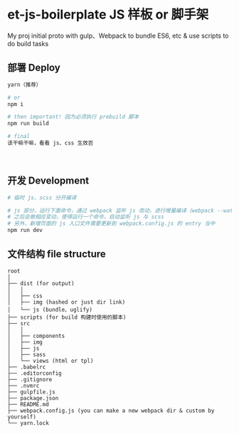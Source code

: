 # et-js-boilerplate JS 样板 or 脚手架

My proj initial proto with gulp、Webpack to bundle ES6, etc & use scripts to do build tasks

## 部署 Deploy

```sh
yarn（推荐）

# or
npm i

# then important! 因为必须执行 prebuild 脚本
npm run build

# final
该干嘛干嘛，看看 js、css 生效否
```

<br />

## 开发 Development
```sh
# 临时 js、scss 分开编译

# js 部分，运行下面命令，通过 webpack 监听 js 改动，进行增量编译（webpack --watch 也是在内存中还是直接被编译到 dist？）
# 之后会做相应变动，使得运行一个命令，自动监听 js 与 scss
# 另外，新增页面的 js 入口文件需要更新到 webpack.config.js 的 entry 当中
npm run dev
```

## 文件结构 file structure
```
root
│  
├── dist (for output)
│   │  
│   ├── css
│   ├── img (hashed or just dir link)
│   └── js (bundle、uglify)
├── scripts (for build 构建时使用的脚本)
├── src
│   │  
│   ├── components
│   ├── img
│   ├── js
│   ├── sass
│   └── views (html or tpl)
├── .babelrc
├── .editorconfig
├── .gitignore
├── .nvmrc
├── gulpfile.js
├── package.json
├── README.md
├── webpack.config.js (you can make a new webpack dir & custom by yourself)
└── yarn.lock
```